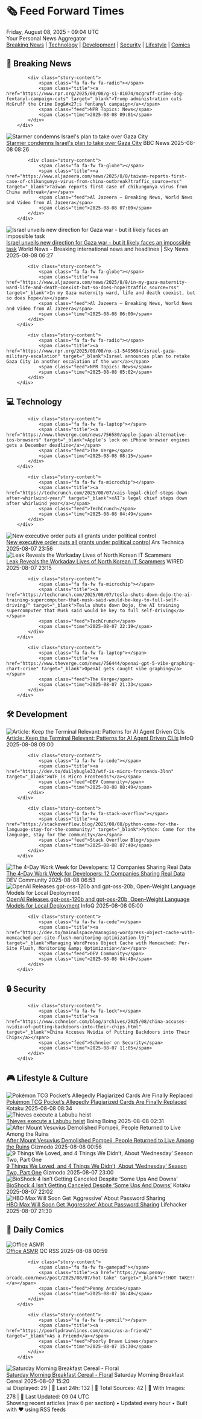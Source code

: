 <!-- Processing 54 RSS feeds at 2025-08-08 09:04:20 UTC -->
<!-- Processing: XKCD -->
<!-- Processing: Saturday Morning Breakfast Cereal -->
<!-- Processing: Cyanide & Happiness -->
<!-- Processing: Questionable Content -->
<!-- Processing: Girl Genius -->
<!-- Processing: Dinosaur Comics -->
<!-- Processing: CNN Top Stories -->
<!-- Processing: BBC Breaking News -->
<!-- Processing: NPR News -->
<!-- Processing: CBC News -->
<!-- Error processing https://rss.cbc.ca/lineup/topstories.xml: The read operation timed out -->
<!-- Processing: Reuters World News -->
<!-- Processing: Associated Press Breaking -->
<!-- Processing: ABC News Breaking -->
<!-- Processing: NBC News Breaking -->
<!-- Processing: Guardian World News -->
<!-- Processing: TechCrunch -->
<!-- Processing: The Verge -->
<!-- Processing: Ars Technica -->
<!-- Processing: O'Reilly Radar -->
<!-- Processing: Slashdot -->
<!-- Processing: Dev.to -->
<!-- Processing: OMG! Ubuntu -->
<!-- Processing: Red Hat Blog -->
<!-- Processing: GitLab Blog -->
<!-- Processing: InfoQ -->
<!-- Processing: Coding Horror -->
<!-- Processing: The Pragmatic Engineer -->
<!-- Processing: Lifehacker -->
<!-- Processing: Kotaku -->
<!-- Processing: Krebs on Security -->
<!-- Generated 6 new posts out of 30 feeds processed -->
<div class="newspaper-header">
    <h1 class="newspaper-title">🗞️ Feed Forward Times</h1>
    <div class="newspaper-date">Friday, August 08, 2025 - 09:04 UTC</div>
    <div class="newspaper-subtitle">Your Personal News Aggregator</div>
</div>

<div class="newspaper-nav">
    <a href="#breaking">Breaking News</a> |
    <a href="#tech">Technology</a> |
    <a href="#dev">Development</a> |
    <a href="#security">Security</a> |
    <a href="#lifestyle">Lifestyle</a> |
    <a href="#webcomics">Comics</a>
</div>

<div class="news-section breaking-news" id="breaking">
<h2 class="section-header">🚨 Breaking News</h2>
<div class="stories-container">
<div class="story">
            
            <div class="story-content">
                <span class="fa fa-fw fa-radio"></span>
                <span class="title"><a href="https://www.npr.org/2025/08/08/g-s1-81074/mcgruff-crime-dog-fentanyl-campaign-cuts" target="_blank">Trump administration cuts McGruff the Crime Dog&#x27;s fentanyl campaign</a></span>
                <span class="feed">NPR Topics: News</span>
                <span class="time">2025-08-08 09:01</span>
            </div>
        </div>
<div class="story">
            <img src="https://ichef.bbci.co.uk/ace/standard/240/cpsprodpb/0eb5/live/3aedbff0-742f-11f0-876e-092c0a90f4e0.jpg" alt="Starmer condemns Israel&#x27;s plan to take over Gaza City" class="story-image" loading="lazy" onerror="this.style.display='none'">
            <div class="story-content">
                <span class="fa fa-fw fa-flag"></span>
                <span class="title"><a href="https://www.bbc.com/news/articles/cm2kyg0g8kxo?at_medium=RSS&at_campaign=rss" target="_blank">Starmer condemns Israel&#x27;s plan to take over Gaza City</a></span>
                <span class="feed">BBC News</span>
                <span class="time">2025-08-08 08:26</span>
            </div>
        </div>
<div class="story">
            
            <div class="story-content">
                <span class="fa fa-fw fa-globe"></span>
                <span class="title"><a href="https://www.aljazeera.com/news/2025/8/8/taiwan-reports-first-case-of-chikungunya-virus-from-china-outbreak?traffic_source=rss" target="_blank">Taiwan reports first case of chikungunya virus from China outbreak</a></span>
                <span class="feed">Al Jazeera – Breaking News, World News and Video from Al Jazeera</span>
                <span class="time">2025-08-08 07:00</span>
            </div>
        </div>
<div class="story">
            <img src="https://e3.365dm.com/25/08/1920x1080/skynews-israel-gaza_6985236.jpg?20250808074055" alt="Israel unveils new direction for Gaza war - but it likely faces an impossible task" class="story-image" loading="lazy" onerror="this.style.display='none'">
            <div class="story-content">
                <span class="fa fa-fw fa-satellite"></span>
                <span class="title"><a href="https://news.sky.com/story/netanyahus-plan-for-gaza-risks-dragging-israel-into-a-conflict-with-no-clear-endpoint-13408468" target="_blank">Israel unveils new direction for Gaza war - but it likely faces an impossible task</a></span>
                <span class="feed">World News - Breaking international news and headlines | Sky News</span>
                <span class="time">2025-08-08 06:27</span>
            </div>
        </div>
<div class="story">
            
            <div class="story-content">
                <span class="fa fa-fw fa-globe"></span>
                <span class="title"><a href="https://www.aljazeera.com/news/2025/8/8/in-my-gaza-maternity-ward-life-and-death-coexist-but-so-does-hope?traffic_source=rss" target="_blank">In my Gaza maternity ward, life and death coexist, but so does hope</a></span>
                <span class="feed">Al Jazeera – Breaking News, World News and Video from Al Jazeera</span>
                <span class="time">2025-08-08 06:00</span>
            </div>
        </div>
<div class="story">
            
            <div class="story-content">
                <span class="fa fa-fw fa-radio"></span>
                <span class="title"><a href="https://www.npr.org/2025/08/08/nx-s1-5495694/israel-gaza-military-escalation" target="_blank">Israel announces plan to retake Gaza City in another escalation of the war</a></span>
                <span class="feed">NPR Topics: News</span>
                <span class="time">2025-08-08 05:02</span>
            </div>
        </div>
</div>
</div>
<div class="news-section tech-news" id="tech">
<h2 class="section-header">💻 Technology</h2>
<div class="stories-container">
<div class="story">
            
            <div class="story-content">
                <span class="fa fa-fw fa-laptop"></span>
                <span class="title"><a href="https://www.theverge.com/news/756580/apple-japan-alternative-ios-browsers" target="_blank">Apple’s lock on iPhone browser engines gets a December deadline</a></span>
                <span class="feed">The Verge</span>
                <span class="time">2025-08-08 08:15</span>
            </div>
        </div>
<div class="story">
            
            <div class="story-content">
                <span class="fa fa-fw fa-microchip"></span>
                <span class="title"><a href="https://techcrunch.com/2025/08/07/xais-legal-chief-steps-down-after-whirlwind-year/" target="_blank">xAI’s legal chief steps down after whirlwind year</a></span>
                <span class="feed">TechCrunch</span>
                <span class="time">2025-08-08 04:49</span>
            </div>
        </div>
<div class="story">
            <img src="https://cdn.arstechnica.net/wp-content/uploads/2025/08/GettyImages-2224884015-500x500.jpg" alt="New executive order puts all grants under political control" class="story-image" loading="lazy" onerror="this.style.display='none'">
            <div class="story-content">
                <span class="fa fa-fw fa-cog"></span>
                <span class="title"><a href="https://arstechnica.com/science/2025/08/new-executive-order-puts-all-grants-under-political-control/" target="_blank">New executive order puts all grants under political control</a></span>
                <span class="feed">Ars Technica</span>
                <span class="time">2025-08-07 23:56</span>
            </div>
        </div>
<div class="story">
            <img src="https://media.wired.com/clips/68926fdb8802aa27300f820b/master/pass/080725-north-korean-IT-workers-1.mp4" alt="Leak Reveals the Workaday Lives of North Korean IT Scammers" class="story-image" loading="lazy" onerror="this.style.display='none'">
            <div class="story-content">
                <span class="fa fa-fw fa-bolt"></span>
                <span class="title"><a href="https://www.wired.com/story/leaked-data-reveals-the-workaday-lives-of-north-korean-it-scammers/" target="_blank">Leak Reveals the Workaday Lives of North Korean IT Scammers</a></span>
                <span class="feed">WIRED</span>
                <span class="time">2025-08-07 23:15</span>
            </div>
        </div>
<div class="story">
            
            <div class="story-content">
                <span class="fa fa-fw fa-microchip"></span>
                <span class="title"><a href="https://techcrunch.com/2025/08/07/tesla-shuts-down-dojo-the-ai-training-supercomputer-that-musk-said-would-be-key-to-full-self-driving/" target="_blank">Tesla shuts down Dojo, the AI training supercomputer that Musk said would be key to full self-driving</a></span>
                <span class="feed">TechCrunch</span>
                <span class="time">2025-08-07 22:19</span>
            </div>
        </div>
<div class="story">
            
            <div class="story-content">
                <span class="fa fa-fw fa-laptop"></span>
                <span class="title"><a href="https://www.theverge.com/news/756444/openai-gpt-5-vibe-graphing-chart-crime" target="_blank">OpenAI gets caught vibe graphing</a></span>
                <span class="feed">The Verge</span>
                <span class="time">2025-08-07 21:33</span>
            </div>
        </div>
</div>
</div>
<div class="news-section dev-news" id="dev">
<h2 class="section-header">🛠️ Development</h2>
<div class="stories-container">
<div class="story">
            <img src="https://res.infoq.com/articles/ai-agent-cli/en/headerimage/ai-agent-cli-header-1754471958152.jpg" alt="Article: Keep the Terminal Relevant: Patterns for AI Agent Driven CLIs" class="story-image" loading="lazy" onerror="this.style.display='none'">
            <div class="story-content">
                <span class="fa fa-fw fa-info-circle"></span>
                <span class="title"><a href="https://www.infoq.com/articles/ai-agent-cli/?utm_campaign=infoq_content&utm_source=infoq&utm_medium=feed&utm_term=global" target="_blank">Article: Keep the Terminal Relevant: Patterns for AI Agent Driven CLIs</a></span>
                <span class="feed">InfoQ</span>
                <span class="time">2025-08-08 09:00</span>
            </div>
        </div>
<div class="story">
            
            <div class="story-content">
                <span class="fa fa-fw fa-code"></span>
                <span class="title"><a href="https://dev.to/dailybugle33/wtf-is-micro-frontends-3lnn" target="_blank">WTF is Micro Frontends?</a></span>
                <span class="feed">DEV Community</span>
                <span class="time">2025-08-08 08:49</span>
            </div>
        </div>
<div class="story">
            
            <div class="story-content">
                <span class="fa fa-fw fa-stack-overflow"></span>
                <span class="title"><a href="https://stackoverflow.blog/2025/08/08/python-come-for-the-language-stay-for-the-community/" target="_blank">Python: Come for the language, stay for the community</a></span>
                <span class="feed">Stack Overflow Blog</span>
                <span class="time">2025-08-08 07:40</span>
            </div>
        </div>
<div class="story">
            <img src="https://media2.dev.to/dynamic/image/width=800%2Cheight=%2Cfit=scale-down%2Cgravity=auto%2Cformat=auto/https%3A%2F%2Fdev-to-uploads.s3.amazonaws.com%2Fuploads%2Farticles%2Fw0f82y28uwtg8y290muw.png" alt="The 4-Day Work Week for Developers: 12 Companies Sharing Real Data" class="story-image" loading="lazy" onerror="this.style.display='none'">
            <div class="story-content">
                <span class="fa fa-fw fa-code"></span>
                <span class="title"><a href="https://dev.to/teamcamp/the-4-day-work-week-for-developers-12-companies-sharing-real-data-ocl" target="_blank">The 4-Day Work Week for Developers: 12 Companies Sharing Real Data</a></span>
                <span class="feed">DEV Community</span>
                <span class="time">2025-08-08 06:53</span>
            </div>
        </div>
<div class="story">
            <img src="https://res.infoq.com/news/2025/08/openai-gpt-oss/en/headerimage/generatedHeaderImage-1754597450134.jpg" alt="OpenAI Releases gpt-oss-120b and gpt-oss-20b, Open-Weight Language Models for Local Deployment" class="story-image" loading="lazy" onerror="this.style.display='none'">
            <div class="story-content">
                <span class="fa fa-fw fa-info-circle"></span>
                <span class="title"><a href="https://www.infoq.com/news/2025/08/openai-gpt-oss/?utm_campaign=infoq_content&utm_source=infoq&utm_medium=feed&utm_term=global" target="_blank">OpenAI Releases gpt-oss-120b and gpt-oss-20b, Open-Weight Language Models for Local Deployment</a></span>
                <span class="feed">InfoQ</span>
                <span class="time">2025-08-08 05:00</span>
            </div>
        </div>
<div class="story">
            
            <div class="story-content">
                <span class="fa fa-fw fa-code"></span>
                <span class="title"><a href="https://dev.to/mainulspace/managing-wordpress-object-cache-with-memcached-per-site-flush-monitoring-optimization-l9j" target="_blank">Managing WordPress Object Cache with Memcached: Per-Site Flush, Monitoring &amp; Optimization</a></span>
                <span class="feed">DEV Community</span>
                <span class="time">2025-08-08 04:48</span>
            </div>
        </div>
</div>
</div>
<div class="news-section security-news" id="security">
<h2 class="section-header">🔒 Security</h2>
<div class="stories-container">
<div class="story">
            
            <div class="story-content">
                <span class="fa fa-fw fa-lock"></span>
                <span class="title"><a href="https://www.schneier.com/blog/archives/2025/08/china-accuses-nvidia-of-putting-backdoors-into-their-chips.html" target="_blank">China Accuses Nvidia of Putting Backdoors into Their Chips</a></span>
                <span class="feed">Schneier on Security</span>
                <span class="time">2025-08-07 11:05</span>
            </div>
        </div>
</div>
</div>
<div class="news-section lifestyle-news" id="lifestyle">
<h2 class="section-header">🎮 Lifestyle & Culture</h2>
<div class="stories-container">
<div class="story">
            <img src="https://kotaku.com/app/uploads/2025/08/hoho.jpg" alt="Pokémon TCG Pocket‘s Allegedly Plagiarized Cards Are Finally Replaced" class="story-image" loading="lazy" onerror="this.style.display='none'">
            <div class="story-content">
                <span class="fa fa-fw fa-gamepad"></span>
                <span class="title"><a href="https://kotaku.com/pokemon-tcg-pocket-ho-oh-lugia-plagiarism-new-art-2000616590" target="_blank">Pokémon TCG Pocket‘s Allegedly Plagiarized Cards Are Finally Replaced</a></span>
                <span class="feed">Kotaku</span>
                <span class="time">2025-08-08 08:34</span>
            </div>
        </div>
<div class="story">
            <img src="https://i0.wp.com/boingboing.net/wp-content/uploads/2025/05/shutterstock_2520135095-scaled-e1754620156218.jpg?fit=768%2C458&amp;quality=60&amp;ssl=1" alt="Thieves execute a Labubu heist" class="story-image" loading="lazy" onerror="this.style.display='none'">
            <div class="story-content">
                <span class="fa fa-fw fa-arrow-right"></span>
                <span class="title"><a href="https://boingboing.net/2025/08/07/thieves-execute-a-labubu-heist-in-la-puente.html" target="_blank">Thieves execute a Labubu heist</a></span>
                <span class="feed">Boing Boing</span>
                <span class="time">2025-08-08 02:31</span>
            </div>
        </div>
<div class="story">
            <img src="https://gizmodo.com/app/uploads/2025/08/pompeii-excavations.jpg" alt="After Mount Vesuvius Demolished Pompeii, People Returned to Live Among the Ruins" class="story-image" loading="lazy" onerror="this.style.display='none'">
            <div class="story-content">
                <span class="fa fa-fw fa-computer"></span>
                <span class="title"><a href="https://gizmodo.com/after-mount-vesuvius-demolished-pompeii-people-returned-to-live-among-the-ruins-2000640319" target="_blank">After Mount Vesuvius Demolished Pompeii, People Returned to Live Among the Ruins</a></span>
                <span class="feed">Gizmodo</span>
                <span class="time">2025-08-08 00:56</span>
            </div>
        </div>
<div class="story">
            <img src="https://gizmodo.com/app/uploads/2025/08/Wednesday-Enid-Netflix-.jpg" alt="9 Things We Loved, and 4 Things We Didn’t, About ‘Wednesday’ Season Two, Part One" class="story-image" loading="lazy" onerror="this.style.display='none'">
            <div class="story-content">
                <span class="fa fa-fw fa-computer"></span>
                <span class="title"><a href="https://gizmodo.com/wednesday-season-2-part-one-spoilers-liked-didnt-like-2000640176" target="_blank">9 Things We Loved, and 4 Things We Didn’t, About ‘Wednesday’ Season Two, Part One</a></span>
                <span class="feed">Gizmodo</span>
                <span class="time">2025-08-07 23:00</span>
            </div>
        </div>
<div class="story">
            <img src="https://kotaku.com/app/uploads/2024/07/b217b25f792cd2f155ae86b9fe8974fe.jpg" alt="BioShock 4 Isn’t Getting Canceled Despite ‘Some Ups And Downs’" class="story-image" loading="lazy" onerror="this.style.display='none'">
            <div class="story-content">
                <span class="fa fa-fw fa-gamepad"></span>
                <span class="title"><a href="https://kotaku.com/bioshock-4-not-canceled-movie-judas-ken-levine-2000616424" target="_blank">BioShock 4 Isn’t Getting Canceled Despite ‘Some Ups And Downs’</a></span>
                <span class="feed">Kotaku</span>
                <span class="time">2025-08-07 22:02</span>
            </div>
        </div>
<div class="story">
            <img src="https://lifehacker.com/imagery/articles/01JE9E0CWCJVBAW4DRBA1KSEB4/hero-image.jpg" alt="HBO Max Will Soon Get ‘Aggressive’ About Password Sharing" class="story-image" loading="lazy" onerror="this.style.display='none'">
            <div class="story-content">
                <span class="fa fa-fw fa-life-ring"></span>
                <span class="title"><a href="https://lifehacker.com/entertainment/max-cracking-down-password-sharing?utm_medium=RSS" target="_blank">HBO Max Will Soon Get ‘Aggressive’ About Password Sharing</a></span>
                <span class="feed">Lifehacker</span>
                <span class="time">2025-08-07 21:30</span>
            </div>
        </div>
</div>
</div>
<div class="news-section webcomics-section" id="webcomics">
<h2 class="section-header">🎨 Daily Comics</h2>
<div class="stories-container">
<div class="story">
            <img src="http://www.questionablecontent.net/comics/5631.png" alt="Office ASMR" class="story-image" loading="lazy" onerror="this.style.display='none'">
            <div class="story-content">
                <span class="fa fa-fw fa-music"></span>
                <span class="title"><a href="http://questionablecontent.net/view.php?comic=5631" target="_blank">Office ASMR</a></span>
                <span class="feed">QC RSS</span>
                <span class="time">2025-08-08 00:59</span>
            </div>
        </div>
<div class="story">
            
            <div class="story-content">
                <span class="fa fa-fw fa-gamepad"></span>
                <span class="title"><a href="https://www.penny-arcade.com/news/post/2025/08/07/hot-take" target="_blank">!!HOT TAKE!!</a></span>
                <span class="feed">Penny Arcade</span>
                <span class="time">2025-08-07 16:48</span>
            </div>
        </div>
<div class="story">
            
            <div class="story-content">
                <span class="fa fa-fw fa-pencil"></span>
                <span class="title"><a href="https://poorlydrawnlines.com/comic/as-a-friend/" target="_blank">As a Friend</a></span>
                <span class="feed">Poorly Drawn Lines</span>
                <span class="time">2025-08-07 15:30</span>
            </div>
        </div>
<div class="story">
            <img src="https://www.smbc-comics.com/comics/1754539869-20250807.png" alt="Saturday Morning Breakfast Cereal - Floral" class="story-image" loading="lazy" onerror="this.style.display='none'">
            <div class="story-content">
                <span class="fa fa-fw fa-smile"></span>
                <span class="title"><a href="https://www.smbc-comics.com/comic/floral" target="_blank">Saturday Morning Breakfast Cereal - Floral</a></span>
                <span class="feed">Saturday Morning Breakfast Cereal</span>
                <span class="time">2025-08-07 15:20</span>
            </div>
        </div>
</div>
</div>

<div class="newspaper-footer">
    <div class="stats">
        📊 Displayed: 29 | 📅 Last 24h: 132 | 📡 Total Sources: 42 | 📸 With Images: 278 |
        🔄 Last Updated: 09:04 UTC
    </div>
    <div class="footer-note">
        Showing recent articles (max 6 per section) • Updated every hour • Built with ❤️ using RSS feeds
    </div>
</div>
